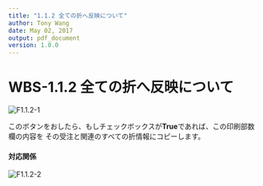 ```yaml
---
title: "1.1.2 全ての折へ反映について"
author: Tony Wang
date: May 02, 2017
output: pdf_document
version: 1.0.0
---
```


# WBS-1.1.2 全ての折へ反映について

![F1.1.2-1](/image/F1.1.2-1.png)

このボタンをおしたら、もしチェックボックスが**True**であれば、この印刷部数欄の内容を
その受注と関連のすべての折情報にコピーします。

#### 対応関係
![F1.1.2-2](/image/F1.1.2-2.png)
